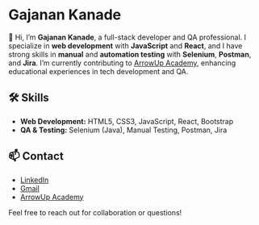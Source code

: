 # Gajanan Kanade

👋 Hi, I’m **Gajanan Kanade**, a full-stack developer and QA professional. I specialize in **web development** with **JavaScript** and **React**, and I have strong skills in **manual** and **automation testing** with **Selenium**, **Postman**, and **Jira**. I’m currently contributing to [ArrowUp Academy](https://www.arrowup.in), enhancing educational experiences in tech development and QA.

## 🛠️ Skills

- **Web Development:** HTML5, CSS3, JavaScript, React, Bootstrap
- **QA & Testing:** Selenium (Java), Manual Testing, Postman, Jira

## 📫 Contact

- [LinkedIn](https://www.linkedin.com/in/gajendra-kanade/)
- [Gmail](mailto:gajanankanade2000@gmail.com)
- [ArrowUp Academy](https://www.arrowup.in)

Feel free to reach out for collaboration or questions!
